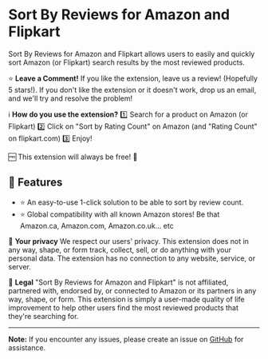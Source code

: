 # Sort By Reviews for Amazon and Flipkart

Sort By Reviews for Amazon and Flipkart allows users to easily and quickly sort Amazon (or Flipkart) search results by the most reviewed products.

⭐ **Leave a Comment!**
If you like the extension, leave us a review! (Hopefully 5 stars!). If you don't like the extension or it doesn't work, drop us an email, and we'll try and resolve the problem!

ℹ️ **How do you use the extension?**
1️⃣ Search for a product on Amazon (or Flipkart)
2️⃣ Click on "Sort by Rating Count" on Amazon (and "Rating Count" on flipkart.com)
3️⃣ Enjoy!

🆓 This extension will always be free! 🙏

## 🚀 Features
- ⭐️ An easy-to-use 1-click solution to be able to sort by review count.
- ⭐️ Global compatibility with all known Amazon stores! Be that Amazon.ca, Amazon.com, Amazon.co.uk... etc

🔏 **Your privacy**
We respect our users' privacy. This extension does not in any way, shape, or form track, collect, sell, or do anything with your personal data. The extension has no connection to any website, service, or server.

🔏 **Legal**
"Sort By Reviews for Amazon and Flipkart" is not affiliated, partnered with, endorsed by, or connected to Amazon or its partners in any way, shape, or form. This extension is simply a user-made quality of life improvement to help other users find the most reviewed products that they're searching for.

---

**Note:** If you encounter any issues, please create an issue on [GitHub](https://github.com/kuldeepbishnoi/Sort-By-Reviews-for-Amazon-and-Flipkart/) for assistance.
